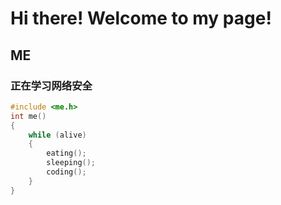 # Hi there! Welcome to my page!
## ME
### 正在学习网络安全
```c
#include <me.h>
int me()
{
    while (alive)
    {
        eating();
        sleeping();
        coding();
    } 
}
```
